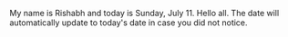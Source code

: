 My name is Rishabh and today is Sunday, July 11. Hello all. The date will automatically update to today's date in case you did not notice.
